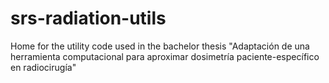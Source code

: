 # srs-radiation-utils
Home for the utility code used in the  bachelor thesis "Adaptación de una herramienta computacional para aproximar dosimetría paciente-específico en radiocirugía"
